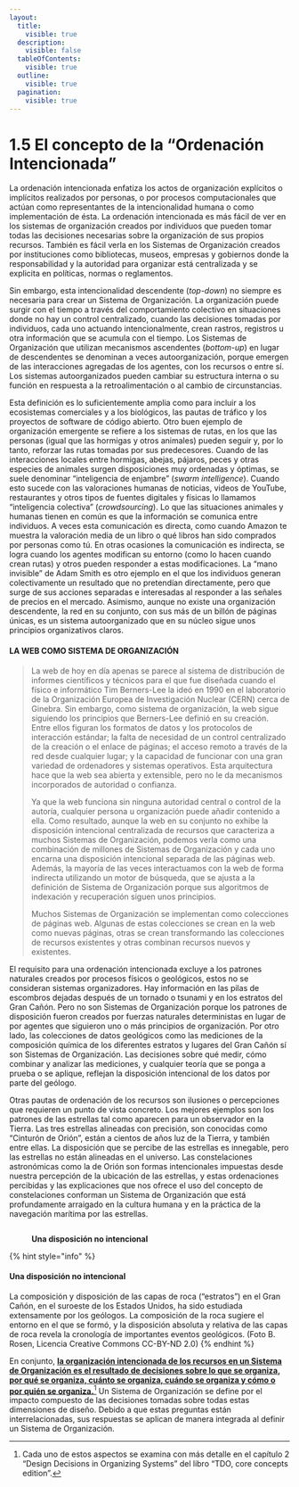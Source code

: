 ```yaml
---
layout:
  title:
    visible: true
  description:
    visible: false
  tableOfContents:
    visible: true
  outline:
    visible: true
  pagination:
    visible: true
---
```


# 1.5 El concepto de la “Ordenación Intencionada”

La ordenación intencionada enfatiza los actos de organización explícitos o implícitos realizados por personas, o por procesos computacionales que actúan como representantes de la intencionalidad humana o como implementación de ésta. La ordenación intencionada es más fácil de ver en los sistemas de organización creados por individuos que pueden tomar todas las decisiones necesarias sobre la organización de sus propios recursos. También es fácil verla en los Sistemas de Organización creados por instituciones como bibliotecas, museos, empresas y gobiernos donde la responsabilidad y la autoridad para organizar está centralizada y se explicita en políticas, normas o reglamentos.

Sin embargo, esta intencionalidad descendente (_top-down_) no siempre es necesaria para crear un Sistema de Organización. La organización puede surgir con el tiempo a través del comportamiento colectivo en situaciones donde no hay un control centralizado, cuando las decisiones tomadas por individuos, cada uno actuando intencionalmente, crean rastros, registros u otra información que se acumula con el tiempo. Los Sistemas de Organización que utilizan mecanismos ascendentes (_bottom-up_) en lugar de descendentes se denominan a veces autoorganización, porque emergen de las interacciones agregadas de los agentes, con los recursos o entre sí. Los sistemas autoorganizados pueden cambiar su estructura interna o su función en respuesta a la retroalimentación o al cambio de circunstancias.

Esta definición es lo suficientemente amplia como para incluir a los ecosistemas comerciales y a los biológicos, las pautas de tráfico y los proyectos de software de código abierto. Otro buen ejemplo de organización emergente se refiere a los sistemas de rutas, en los que las personas (igual que las hormigas y otros animales) pueden seguir y, por lo tanto, reforzar las rutas tomadas por sus predecesores. Cuando de las interacciones locales entre hormigas, abejas, pájaros, peces y otras especies de animales surgen disposiciones muy ordenadas y óptimas, se suele denominar “inteligencia de enjambre” (_swarm intelligence_). Cuando esto sucede con las valoraciones humanas de noticias, videos de YouTube, restaurantes y otros tipos de fuentes digitales y físicas lo llamamos “inteligencia colectiva” (_crowdsourcing_). Lo que las situaciones animales y humanas tienen en común es que la información se comunica entre individuos. A veces esta comunicación es directa, como cuando Amazon te muestra la valoración media de un libro o qué libros han sido comprados por personas como tú. En otras ocasiones la comunicación es indirecta, se logra cuando los agentes modifican su entorno (como lo hacen cuando crean rutas) y otros pueden responder a estas modificaciones. La “mano invisible” de Adam Smith es otro ejemplo en el que los individuos generan colectivamente un resultado que no pretendían directamente, pero que surge de sus acciones separadas e interesadas al responder a las señales de precios en el mercado. Asimismo, aunque no existe una organización descendente, la red en su conjunto, con sus más de un billón de páginas únicas, es un sistema autoorganizado que en su núcleo sigue unos principios organizativos claros.

#### LA WEB COMO SISTEMA DE ORGANIZACIÓN

> La web de hoy en día apenas se parece al sistema de distribución de informes científicos y técnicos para el que fue diseñada cuando el físico e informático Tim Berners-Lee la ideó en 1990 en el laboratorio de la Organización Europea de Investigación Nuclear (CERN) cerca de Ginebra. Sin embargo, como sistema de organización, la web sigue siguiendo los principios que Berners-Lee definió en su creación. Entre ellos figuran los formatos de datos y los protocolos de interacción estándar; la falta de necesidad de un control centralizado de la creación o el enlace de páginas; el acceso remoto a través de la red desde cualquier lugar; y la capacidad de funcionar con una gran variedad de ordenadores y sistemas operativos. Esta arquitectura hace que la web sea abierta y extensible, pero no le da mecanismos incorporados de autoridad o confianza.
>
> Ya que la web funciona sin ninguna autoridad central o control de la autoría, cualquier persona u organización puede añadir contenido a ella. Como resultado, aunque la web en su conjunto no exhibe la disposición intencional centralizada de recursos que caracteriza a muchos Sistemas de Organización, podemos verla como una combinación de millones de Sistemas de Organización y cada uno encarna una disposición intencional separada de las páginas web. Además, la mayoría de las veces interactuamos con la web de forma indirecta utilizando un motor de búsqueda, que se ajusta a la definición de Sistema de Organización porque sus algoritmos de indexación y recuperación siguen unos principios.
>
> Muchos Sistemas de Organización se implementan como colecciones de páginas web. Algunas de estas colecciones se crean en la web como nuevas páginas, otras se crean transformando las colecciones de recursos existentes y otras combinan recursos nuevos y existentes.

El requisito para una ordenación intencionada excluye a los patrones naturales creados por procesos físicos o geológicos, estos no se consideran sistemas organizadores. Hay información en las pilas de escombros dejadas después de un tornado o tsunami y en los estratos del Gran Cañón. Pero no son Sistemas de Organización porque los patrones de disposición fueron creados por fuerzas naturales deterministas en lugar de por agentes que siguieron uno o más principios de organización. Por otro lado, las colecciones de datos geológicos como las mediciones de la composición química de los diferentes estratos y lugares del Gran Cañón sí son Sistemas de Organización. Las decisiones sobre qué medir, cómo combinar y analizar las mediciones, y cualquier teoría que se ponga a prueba o se aplique, reflejan la disposición intencional de los datos por parte del geólogo.

Otras pautas de ordenación de los recursos son ilusiones o percepciones que requieren un punto de vista concreto. Los mejores ejemplos son los patrones de las estrellas tal como aparecen para un observador en la Tierra. Las tres estrellas alineadas con precisión, son conocidas como “Cinturón de Orión”, están a cientos de años luz de la Tierra, y también entre ellas. La disposición que se percibe de las estrellas es innegable, pero las estrellas no están alineadas en el universo. Las constelaciones astronómicas como la de Orión son formas intencionales impuestas desde nuestra percepción de la ubicación de las estrellas, y estas ordenaciones percibidas y las explicaciones que nos ofrece el uso del concepto de constelaciones conforman un Sistema de Organización que está profundamente arraigado en la cultura humana y en la práctica de la navegación marítima por las estrellas.

<figure><img src="../.gitbook/assets/Imagen4.jpg" alt=""><figcaption><p><strong>Una disposición no intencional</strong></p></figcaption></figure>

{% hint style="info" %}
#### **Una disposición no intencional**

La composición y disposición de las capas de roca (“estratos”) en el Gran Cañón, en el suroeste de los Estados Unidos, ha sido estudiada extensamente por los geólogos. La composición de la roca sugiere el entorno en el que se formó, y la disposición absoluta y relativa de las capas de roca revela la cronología de importantes eventos geológicos. (Foto B. Rosen, Licencia Creative Commons CC-BY-ND 2.0)
{% endhint %}

En conjunto, [**la organización intencionada de los recursos en un Sistema de Organización es el resultado de decisiones sobre lo que se organiza, por qué se organiza, cuánto se organiza, cuándo se organiza y cómo o por quién se organiza.**](#user-content-fn-1)[^1] Un Sistema de Organización se define por el impacto compuesto de las decisiones tomadas sobre todas estas dimensiones de diseño. Debido a que estas preguntas están interrelacionadas, sus respuestas se aplican de manera integrada al definir un Sistema de Organización.

[^1]: Cada uno de estos aspectos se examina con más detalle en el capítulo 2 “Design Decisions in Organizing Systems” del libro “TDO, core concepts edition”.
